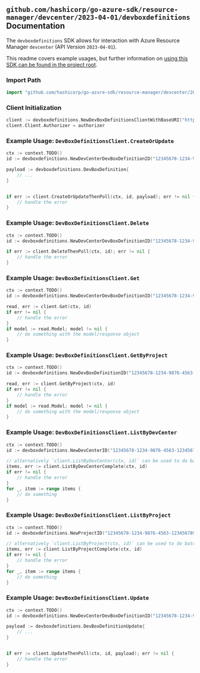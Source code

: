 
## `github.com/hashicorp/go-azure-sdk/resource-manager/devcenter/2023-04-01/devboxdefinitions` Documentation

The `devboxdefinitions` SDK allows for interaction with Azure Resource Manager `devcenter` (API Version `2023-04-01`).

This readme covers example usages, but further information on [using this SDK can be found in the project root](https://github.com/hashicorp/go-azure-sdk/tree/main/docs).

### Import Path

```go
import "github.com/hashicorp/go-azure-sdk/resource-manager/devcenter/2023-04-01/devboxdefinitions"
```


### Client Initialization

```go
client := devboxdefinitions.NewDevBoxDefinitionsClientWithBaseURI("https://management.azure.com")
client.Client.Authorizer = authorizer
```


### Example Usage: `DevBoxDefinitionsClient.CreateOrUpdate`

```go
ctx := context.TODO()
id := devboxdefinitions.NewDevCenterDevBoxDefinitionID("12345678-1234-9876-4563-123456789012", "example-resource-group", "devCenterName", "devBoxDefinitionName")

payload := devboxdefinitions.DevBoxDefinition{
	// ...
}


if err := client.CreateOrUpdateThenPoll(ctx, id, payload); err != nil {
	// handle the error
}
```


### Example Usage: `DevBoxDefinitionsClient.Delete`

```go
ctx := context.TODO()
id := devboxdefinitions.NewDevCenterDevBoxDefinitionID("12345678-1234-9876-4563-123456789012", "example-resource-group", "devCenterName", "devBoxDefinitionName")

if err := client.DeleteThenPoll(ctx, id); err != nil {
	// handle the error
}
```


### Example Usage: `DevBoxDefinitionsClient.Get`

```go
ctx := context.TODO()
id := devboxdefinitions.NewDevCenterDevBoxDefinitionID("12345678-1234-9876-4563-123456789012", "example-resource-group", "devCenterName", "devBoxDefinitionName")

read, err := client.Get(ctx, id)
if err != nil {
	// handle the error
}
if model := read.Model; model != nil {
	// do something with the model/response object
}
```


### Example Usage: `DevBoxDefinitionsClient.GetByProject`

```go
ctx := context.TODO()
id := devboxdefinitions.NewDevBoxDefinitionID("12345678-1234-9876-4563-123456789012", "example-resource-group", "projectName", "devBoxDefinitionName")

read, err := client.GetByProject(ctx, id)
if err != nil {
	// handle the error
}
if model := read.Model; model != nil {
	// do something with the model/response object
}
```


### Example Usage: `DevBoxDefinitionsClient.ListByDevCenter`

```go
ctx := context.TODO()
id := devboxdefinitions.NewDevCenterID("12345678-1234-9876-4563-123456789012", "example-resource-group", "devCenterName")

// alternatively `client.ListByDevCenter(ctx, id)` can be used to do batched pagination
items, err := client.ListByDevCenterComplete(ctx, id)
if err != nil {
	// handle the error
}
for _, item := range items {
	// do something
}
```


### Example Usage: `DevBoxDefinitionsClient.ListByProject`

```go
ctx := context.TODO()
id := devboxdefinitions.NewProjectID("12345678-1234-9876-4563-123456789012", "example-resource-group", "projectName")

// alternatively `client.ListByProject(ctx, id)` can be used to do batched pagination
items, err := client.ListByProjectComplete(ctx, id)
if err != nil {
	// handle the error
}
for _, item := range items {
	// do something
}
```


### Example Usage: `DevBoxDefinitionsClient.Update`

```go
ctx := context.TODO()
id := devboxdefinitions.NewDevCenterDevBoxDefinitionID("12345678-1234-9876-4563-123456789012", "example-resource-group", "devCenterName", "devBoxDefinitionName")

payload := devboxdefinitions.DevBoxDefinitionUpdate{
	// ...
}


if err := client.UpdateThenPoll(ctx, id, payload); err != nil {
	// handle the error
}
```
